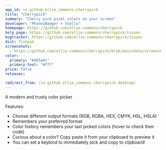 ```yaml
---
app_id: io.github.ellie_commons.cherrypick
title: "Cherrypick"
summary: "Cherry pick pixel colors on your screen"
developer: "PhoneyBadger + Stella"
homepage: https://github.com/ellie-commons/cherrypick
help_page: https://github.com/ellie-commons/cherrypick/issues
bugtracker: https://github.com/ellie-commons/cherrypick/issues
dist: flatpak
screenshots:
  - https://github.com/ellie-commons/cherrypick/blob/main/data/screenshots/window-light.png?raw=true
color:
  primary: "#485a6c"
  primary-text: "#fff"
price: false
releases:

redirect_from: /io.github.ellie_commons.cherrypick.desktop/
---
```


<p>A modern and trusty color picker</p>
<p>Features:</p>
<ul>
<li>Choose different output formats (RGB, RGBA, HEX, CMYK, HSL, HSLA)</li>
<li>Remembers your preferred format</li>
<li>Color history remembers your last picked colors (hover to check their code)</li>
<li>Curious about a color? Copy paste it from your clipboard to preview it</li>
<li>You can set a keybind to immediately pick and copy to clipboard!</li>
</ul>